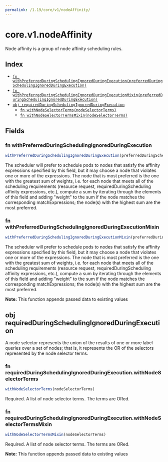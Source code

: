 ```yaml
---
permalink: /1.19/core/v1/nodeAffinity/
---
```


# core.v1.nodeAffinity

Node affinity is a group of node affinity scheduling rules.

## Index

* [`fn withPreferredDuringSchedulingIgnoredDuringExecution(preferredDuringSchedulingIgnoredDuringExecution)`](#fn-withpreferredduringschedulingignoredduringexecution)
* [`fn withPreferredDuringSchedulingIgnoredDuringExecutionMixin(preferredDuringSchedulingIgnoredDuringExecution)`](#fn-withpreferredduringschedulingignoredduringexecutionmixin)
* [`obj requiredDuringSchedulingIgnoredDuringExecution`](#obj-requiredduringschedulingignoredduringexecution)
  * [`fn withNodeSelectorTerms(nodeSelectorTerms)`](#fn-requiredduringschedulingignoredduringexecutionwithnodeselectorterms)
  * [`fn withNodeSelectorTermsMixin(nodeSelectorTerms)`](#fn-requiredduringschedulingignoredduringexecutionwithnodeselectortermsmixin)

## Fields

### fn withPreferredDuringSchedulingIgnoredDuringExecution

```ts
withPreferredDuringSchedulingIgnoredDuringExecution(preferredDuringSchedulingIgnoredDuringExecution)
```

The scheduler will prefer to schedule pods to nodes that satisfy the affinity expressions specified by this field, but it may choose a node that violates one or more of the expressions. The node that is most preferred is the one with the greatest sum of weights, i.e. for each node that meets all of the scheduling requirements (resource request, requiredDuringScheduling affinity expressions, etc.), compute a sum by iterating through the elements of this field and adding "weight" to the sum if the node matches the corresponding matchExpressions; the node(s) with the highest sum are the most preferred.

### fn withPreferredDuringSchedulingIgnoredDuringExecutionMixin

```ts
withPreferredDuringSchedulingIgnoredDuringExecutionMixin(preferredDuringSchedulingIgnoredDuringExecution)
```

The scheduler will prefer to schedule pods to nodes that satisfy the affinity expressions specified by this field, but it may choose a node that violates one or more of the expressions. The node that is most preferred is the one with the greatest sum of weights, i.e. for each node that meets all of the scheduling requirements (resource request, requiredDuringScheduling affinity expressions, etc.), compute a sum by iterating through the elements of this field and adding "weight" to the sum if the node matches the corresponding matchExpressions; the node(s) with the highest sum are the most preferred.

**Note:** This function appends passed data to existing values

## obj requiredDuringSchedulingIgnoredDuringExecution

A node selector represents the union of the results of one or more label queries over a set of nodes; that is, it represents the OR of the selectors represented by the node selector terms.

### fn requiredDuringSchedulingIgnoredDuringExecution.withNodeSelectorTerms

```ts
withNodeSelectorTerms(nodeSelectorTerms)
```

Required. A list of node selector terms. The terms are ORed.

### fn requiredDuringSchedulingIgnoredDuringExecution.withNodeSelectorTermsMixin

```ts
withNodeSelectorTermsMixin(nodeSelectorTerms)
```

Required. A list of node selector terms. The terms are ORed.

**Note:** This function appends passed data to existing values